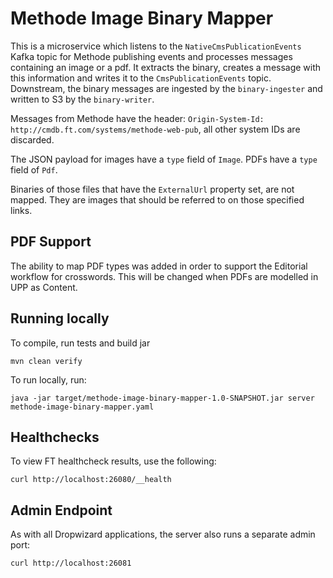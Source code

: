 # Methode Image Binary Mapper

This is a microservice which listens to the `NativeCmsPublicationEvents` Kafka topic for Methode publishing events and processes messages containing an image or a pdf. It extracts the binary, creates a message with this information and writes it to the `CmsPublicationEvents` topic. Downstream, the binary messages are ingested by the `binary-ingester` and written to S3 by the `binary-writer`.

Messages from Methode have the header: `Origin-System-Id: http://cmdb.ft.com/systems/methode-web-pub`, all other system IDs are discarded.

The JSON payload for images have a `type` field of `Image`. PDFs have a `type` field of `Pdf`.

Binaries of those files that have the `ExternalUrl` property set, are not mapped. They are images that should be referred to on those specified links.

## PDF Support

The ability to map PDF types was added in order to support the Editorial workflow for crosswords. This will be changed when PDFs are modelled in UPP as Content.

## Running locally

To compile, run tests and build jar

```
mvn clean verify
```

To run locally, run:

```
java -jar target/methode-image-binary-mapper-1.0-SNAPSHOT.jar server methode-image-binary-mapper.yaml
```

## Healthchecks

To view FT healthcheck results, use the following:

```
curl http://localhost:26080/__health
```

## Admin Endpoint

As with all Dropwizard applications, the server also runs a separate admin port:

```
curl http://localhost:26081
```
